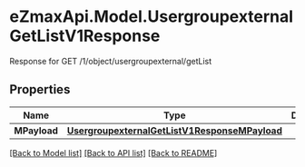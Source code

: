 # eZmaxApi.Model.UsergroupexternalGetListV1Response
Response for GET /1/object/usergroupexternal/getList

## Properties

Name | Type | Description | Notes
------------ | ------------- | ------------- | -------------
**MPayload** | [**UsergroupexternalGetListV1ResponseMPayload**](UsergroupexternalGetListV1ResponseMPayload.md) |  | 

[[Back to Model list]](../README.md#documentation-for-models) [[Back to API list]](../README.md#documentation-for-api-endpoints) [[Back to README]](../README.md)

